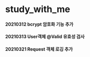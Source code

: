 # study_with_me

#### 20210312 bcrypt 암호화 기능 추가
#### 20210313 User객체 @Valid 유효성 검사
#### 20210321 Request 객체 로깅 추가
